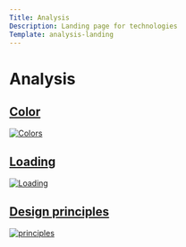 ```yaml
---
Title: Analysis
Description: Landing page for technologies
Template: analysis-landing
---
```


Analysis
=========

<div class="tech-box colors">
    <a href="analysis/01_colors">
        <h2>Color</h2>
        <img src="%base_url%/assets/img/colors.jpg" alt="Colors">
    </a>
</div>

<div class="tech-box load">
    <a href="analysis/02_load">
        <h2>Loading</h2>
        <img src="%base_url%/assets/img/loading.jpg" alt="Loading">
    </a>
</div>

<div class="tech-box principles">
    <a href="analysis/03_design_principles">
        <h2>Design principles</h2>
        <img src="%base_url%/assets/img/design-principles.jpg" alt="principles">
    </a>
</div>
